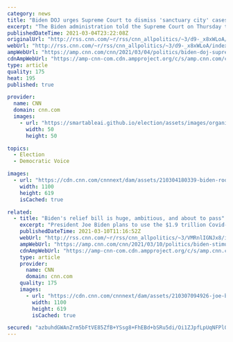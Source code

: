 ```yaml
---
category: news
title: "Biden DOJ urges Supreme Court to dismiss 'sanctuary city' cases"
excerpt: "The Biden administration told the Supreme Court on Thursday that it should dismiss pending cases concerning \"sanctuary cities,\" which limit cooperation between local law enforcement and federal immigration authorities.\n    \n"
publishedDateTime: 2021-03-04T23:22:08Z
originalUrl: "http://rss.cnn.com/~r/rss/cnn_allpolitics/~3/d9-_x8xWLoA/index.html"
webUrl: "http://rss.cnn.com/~r/rss/cnn_allpolitics/~3/d9-_x8xWLoA/index.html"
ampWebUrl: "https://amp.cnn.com/cnn/2021/03/04/politics/biden-doj-supreme-court-dismiss-sanctuary-cities/index.html"
cdnAmpWebUrl: "https://amp-cnn-com.cdn.ampproject.org/c/s/amp.cnn.com/cnn/2021/03/04/politics/biden-doj-supreme-court-dismiss-sanctuary-cities/index.html"
type: article
quality: 175
heat: 195
published: true

provider:
  name: CNN
  domain: cnn.com
  images:
    - url: "https://smartableai.github.io/election/assets/images/organizations/cnn.com-50x50.jpg"
      width: 50
      height: 50

topics:
  - Election
  - Democratic Voice

images:
  - url: "https://cdn.cnn.com/cnnnext/dam/assets/210304180339-biden-roosevelt-room-0304-super-tease.jpg"
    width: 1100
    height: 619
    isCached: true

related:
  - title: "Biden's relief bill is huge, ambitious, and about to pass"
    excerpt: "President Joe Biden plans to use the $1.9 trillion Covid-19 relief bill expected to pass Congress on Wednesday as a platform for a generational transformation of the economy to benefit the least well-off Americans and alleviate poverty.\n    \n"
    publishedDateTime: 2021-03-10T11:16:52Z
    webUrl: "http://rss.cnn.com/~r/rss/cnn_allpolitics/~3/VMRnlIGNJx8/index.html"
    ampWebUrl: "https://amp.cnn.com/cnn/2021/03/10/politics/biden-stimulus-covid-relief-bill-republicans/index.html"
    cdnAmpWebUrl: "https://amp-cnn-com.cdn.ampproject.org/c/s/amp.cnn.com/cnn/2021/03/10/politics/biden-stimulus-covid-relief-bill-republicans/index.html"
    type: article
    provider:
      name: CNN
      domain: cnn.com
    quality: 175
    images:
      - url: "https://cdn.cnn.com/cnnnext/dam/assets/210307094926-joe-biden-210306-super-tease.jpg"
        width: 1100
        height: 619
        isCached: true

secured: "azbuhdGWAnZrm5bFtVE85ZfB+YSsg8+FhEBd+bSRu5di/Oi1ZJpfLpUqNFPlO/uodE/t5yc9a04FmUeWLmVjLeqGa7MU6diNaGj1WZTwqwYP3PPC2NDQ/o9uGbHPuePy6nX+iY6mH3fWxZjNppWnPNB4iyqrMlBa42x5deZDiYzEcoz/cqgwH/BFjTGLnA98ZKL2BE/PrePxlXW0VsLPDydnVmx8S6m3KbhaSgCFCIcz0T1n4jPDeB9hTxG/25TpWcb/rIscXoLoRnDI7CxPxZAsk3Rv6u1UFqTgdKv7LHMOoe5zK5CyuIK/K7odoMPhNVej1ekJV+90sHAEm/bYcNhY5+9sUDsneUOV15C5eK0=;qVcCG1BbLSIPD/ZUYUrgeQ=="
---
```


